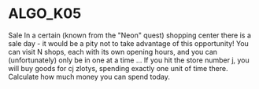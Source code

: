 # ALGO_K05
Sale  In a certain (known from the "Neon" quest) shopping center there is a sale day - it would be a pity not to take advantage of this opportunity! You can visit N shops, each with its own opening hours, and you can (unfortunately) only be in one at a time ...  If you hit the store number j, you will buy goods for cj zlotys, spending exactly one unit of time there. Calculate how much money you can spend today.
